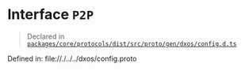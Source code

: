 # Interface `P2P`
> Declared in [`packages/core/protocols/dist/src/proto/gen/dxos/config.d.ts`](.)

Defined in:
file://./../../dxos/config.proto
